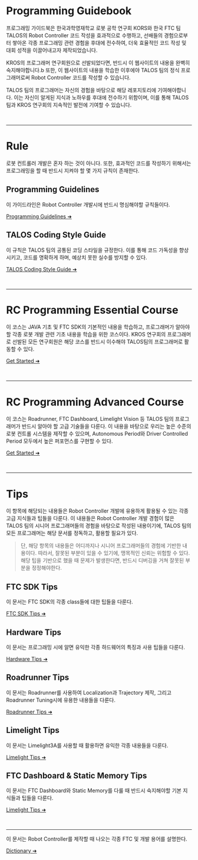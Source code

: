 # Programming Guidebook

프로그래밍 가이드북은 한국과학영재학교 로봇 공학 연구회 KORS와 한국 FTC 팀 TALOS의 Robot Controller 코드 작성을 효과적으로 수행하고,
선배들의 경험으로부터 쌓아온 각종 프로그래밍 관련 경험을 후대에 전수하여,
더욱 효율적인 코드 작성 및 대회 성적을 이끌어내고자 제작되었습니다.

KROS의 프로그래머 연구회원으로 선발되었다면, 반드시 이 웹사이트의 내용을 완벽히 숙지해야합니다.b
또한, 이 웹사이트의 내용을 학습한 이후에야 TALOS 팀의 정식 프로그래머로써 Robot Controller 코드를 작성할 수 있습니다.

TALOS 팀의 프로그래머는 자신의 경험을 바탕으로 해당 레포지토리에 기여해야합니다.
이는 자신이 알게된 지식과 노하우를 후대에 전수하기 위함이며, 이를 통해 TALOS 팀과 KROS 연구회의 지속적인 발전에 기여할 수 있습니다.

<br>

---

# Rule
로봇 컨트롤러 개발은 혼자 하는 것이 아니다. 또한, 효과적인 코드를 작성하기 위해서는 프로그래밍을 할 때 반드시 지켜야 할 몇 가지 규칙이 존재한다.

## Programming Guidelines
이 가이드라인은 Robot Controller 개발시에 반드시 명심해야할 규칙들이다.     

[Programming Guidelines ➜]()

## TALOS Coding Style Guide
이 규칙은 TALOS 팀의 공통된 코딩 스타일을 규정한다. 이를 통해 코드 가독성을 향상시키고, 코드를 명확하게 하며, 예상치 못한 실수를 방지할 수 있다.     

[TALOS Coding Style Guide ➜]()

<br>

---

# RC Programming Essential Course
이 코스는 JAVA 기초 및 FTC SDK의 기본적인 내용을 학습하고, 프로그래머가 알아야 할 각종 로봇 개발 관련 기초 내용을 학습을 위한 코스이다.
KROS 연구회의 프로그래머로 선발된 모든 연구회원은 해당 코스를 반드시 이수해야 TALOS팀의 프로그래머로 활동할 수 있다.     

[Get Started ➜]()

<br>

---

# RC Programming Advanced Course
이 코스는 Roadrunner, FTC Dashboard, Limelight Vision 등 TALOS 팀의 프로그래머가 반드시 알아야 할 고급 기술들을 다룬다.
이 내용을 바탕으로 우리는 높은 수준의 로봇 컨트롤 시스템을 제작할 수 있으며, Autonomous Period와 Driver Controlled Period 모두에서 높은 퍼포먼스를 구현할 수 있다.

[Get Started ➜]()

<br>

---

# Tips
이 항목에 해당되는 내용들은 Robot Controller 개발에 유용하게 활용될 수 있는 각종 고급 지식들과 팁들을 다룬다. 
이 내용들은 Robot Controller 개발 경험이 많은 TALOS 팀의 시니어 프로그래머들의 경험을 바탕으로 작성된 내용이기에, TALOS 팀의 모든 프로그래머는 해당 문서를 정독하고, 활용할 필요가 있다.

> 단, 해당 항목의 내용들은 어디까지나 시니어 프로그래머들의 경험에 기반한 내용이다. 따라서, 잘못된 부분이 있을 수 있기에, 맹목적인 신뢰는 위험할 수 있다.
> 해당 팁을 기반으로 했을 때 문제가 발생한다면, 반드시 디버깅을 거쳐 잘못된 부분을 정정해야한다.

## FTC SDK Tips
이 문서는 FTC SDK의 각종 class들에 대한 팁들을 다룬다.     

[FTC SDK Tips ➜]()

## Hardware Tips
이 문서는 프로그래밍 시에 알면 유익한 각종 하드웨어의 특징과 사용 팁들을 다룬다.     

[Hardware Tips ➜]()

## Roadrunner Tips
이 문서는 Roadrunner를 사용하여 Localization과 Trajectory 제작, 그리고 Roadrunner Tuning시에 유용한 내용들을 다룬다.     

[Roadrunner Tips ➜]()

## Limelight Tips
이 문서는 Limelight3A를 사용할 때 활용하면 유익한 각종 내용들을 다룬다.     

[Limelight Tips ➜]()

## FTC Dashboard & Static Memory Tips
이 문서는 FTC Dashboard와 Static Memory를 다룰 때 반드시 숙지해야할 기본 지식들과 팁들을 다룬다.     

[Limelight Tips ➜]()

<br>

---

이 문서는 Robot Controller를 제작할 때 나오는 각종 FTC 및 개발 용어를 설명한다.

[Dictionary ➜]()

